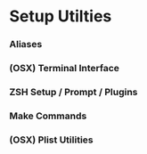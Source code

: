 # Setup Utilties

### Aliases
### (OSX) Terminal Interface
### ZSH Setup / Prompt / Plugins
### Make Commands
### (OSX) Plist Utilities

